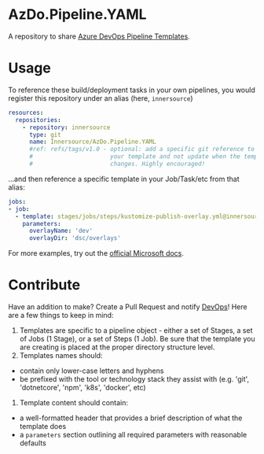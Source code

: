 # AzDo.Pipeline.YAML
A repository to share [Azure DevOps Pipeline Templates](https://docs.microsoft.com/en-us/azure/devops/pipelines/process/templates).

# Usage
To reference these build/deployment tasks in your own pipelines, you would register this repository under an alias (here, `innersource`)
```yaml
resources:
  repositories:
    - repository: innersource
      type: git
      name: Innersource/AzDo.Pipeline.YAML
      #ref: refs/tags/v1.0 - optional: add a specific git reference to lock-in
      #                      your template and not update when the template
      #                      changes. Highly encouraged!
```

...and then reference a specific template in your Job/Task/etc from that alias:
```yaml
jobs:
- job:
  - template: stages/jobs/steps/kustomize-publish-overlay.yml@innersource
    parameters:
      overlayName: 'dev'
      overlayDir: 'dsc/overlays'
```

For more examples, try out the [official Microsoft docs](https://docs.microsoft.com/en-us/azure/devops/pipelines/process/templates?view=azure-devops#using-other-repositories).

# Contribute
Have an addition to make? Create a Pull Request and notify [DevOps](mailto:dg-devops@intlfcstone.com)! Here are a few things to keep in mind:

1. Templates are specific to a pipeline object - either a set of Stages, a set of Jobs (1 Stage), or a set of Steps (1 Job). Be sure that the template you are creating is placed at the proper directory structure level.
1. Templates names should:
  - contain only lower-case letters and hyphens
  - be prefixed with the tool or technology stack they assist with (e.g. 'git', 'dotnetcore', 'npm', 'k8s', 'docker', etc)
1. Template content should contain:
  - a well-formatted header that provides a brief description of what the template does
  - a `parameters` section outlining all required parameters with reasonable defaults
